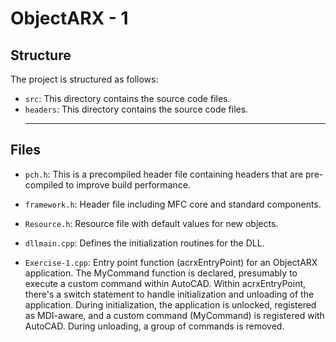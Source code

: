 # ObjectARX - 1

## Structure

The project is structured as follows:

- `src`: This directory contains the source code files.
- `headers`: This directory contains the source code files.
  <hr>

## Files

- `pch.h`: This is a precompiled header file containing headers that are pre-compiled to improve build performance.

- `framework.h`: Header file including MFC core and standard components.

- `Resource.h`: Resource file with default values for new objects.

- `dllmain.cpp`: Defines the initialization routines for the DLL.

- `Exercise-1.cpp`: Entry point function (acrxEntryPoint) for an ObjectARX application. The MyCommand function is declared, presumably to execute a custom command within AutoCAD. Within acrxEntryPoint, there's a switch statement to handle initialization and unloading of the application. During initialization, the application is unlocked, registered as MDI-aware, and a custom command (MyCommand) is registered with AutoCAD. During unloading, a group of commands is removed. 
